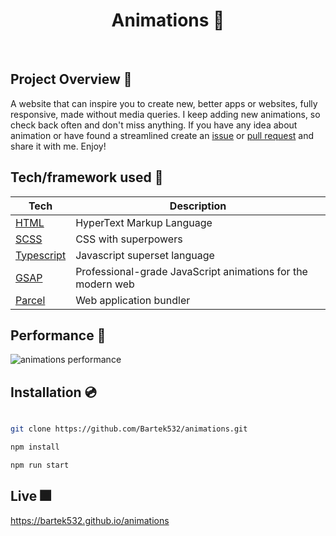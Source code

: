 <h1 align="center">
Animations 🦙
</h1>

<br />

## Project Overview 🎨

A website that can inspire you to create new, better apps or websites, fully responsive, made without media queries. I keep adding new animations, so check back often and don't miss anything. If you have any idea about animation or have found a streamlined create an [issue](https://github.com/Bartek532/animations/issues) or [pull request](Bartek532/animations/pulls) and share it with me. Enjoy!

## Tech/framework used 🧰

| Tech                                          | Description                                                 |
| --------------------------------------------- | ----------------------------------------------------------- |
| [HTML](https://www.w3.org/html)               | HyperText Markup Language                                   |
| [SCSS](https://sass-lang.com)                 | CSS with superpowers                                        |
| [Typescript](https://www.typescriptlang.org/) | Javascript superset language                                |
| [GSAP](https://greensock.com/gsap)            | Professional-grade JavaScript animations for the modern web |
| [Parcel](https://parceljs.org)                | Web application bundler                                     |

## Performance 💨

<img src="https://i.ibb.co/bvdX6mx/animations.png" alt="animations performance" />

## Installation 💿

```bash

git clone https://github.com/Bartek532/animations.git

npm install

npm run start

```

## Live 🎆

https://bartek532.github.io/animations
